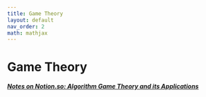 ```yaml
---
title: Game Theory
layout: default
nav_order: 2
math: mathjax
---
```

# Game Theory

***[Notes on Notion.so: Algorithm Game Theory and its Applications](https://zej.notion.site/Algorithm-Game-Theory-and-its-Applications-6ffba454613c41fa9b9d090b16cf66b0)***
